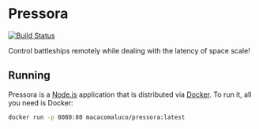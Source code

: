 # Pressora

[![Build Status](https://travis-ci.org/macaco-maluco/pressora.svg)](https://travis-ci.org/macaco-maluco/pressora)

Control battleships remotely while dealing with the latency of space scale!

## Running

Pressora is a [Node.js](http://nodejs.org/) application that is distributed via [Docker](https://hub.docker.com/). To run it, all you need is Docker:

```bash
docker run -p 8080:80 macacomaluco/pressora:latest
```
